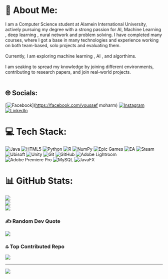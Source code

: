 # 💫 About Me:
I am a Computer Science student at Alamein International University, actively pursuing my degree with a strong passion for AI, Machine Learning , deep learning , nural network and problem solving. I have completed many courses, where I got a base in many technologies and experience working on both team-based, solo projects and evaluating them.<br><br> Currently, I am exploring machine learning , AI , and algorthims.<br><br>I am seaking to spread my knowledge by joining  different environments, contributing to research papers, and join real-world  projects.<br><br>

## 🌐 Socials:
[![Facebook](https://img.shields.io/badge/Facebook-%231877F2.svg?logo=Facebook&logoColor=white)](https://facebook.com/youssef moharm)
[![Instagram](https://img.shields.io/badge/Instagram-%23E4405F.svg?logo=Instagram&logoColor=white)](https://instagram.com/__moharm__) 
[![LinkedIn](https://img.shields.io/badge/LinkedIn-%230077B5.svg?logo=linkedin&logoColor=white)](https://linkedin.com/in/youssefmoharm)
 

# 💻 Tech Stack:
![Java](https://img.shields.io/badge/java-%23ED8B00.svg?style=for-the-badge&logo=openjdk&logoColor=white) ![HTML5](https://img.shields.io/badge/html5-%23E34F26.svg?style=for-the-badge&logo=html5&logoColor=white) ![Python](https://img.shields.io/badge/python-3670A0?style=for-the-badge&logo=python&logoColor=ffdd54) ![R](https://img.shields.io/badge/r-%23276DC3.svg?style=for-the-badge&logo=r&logoColor=white) ![NumPy](https://img.shields.io/badge/numpy-%23013243.svg?style=for-the-badge&logo=numpy&logoColor=white) ![Epic Games](https://img.shields.io/badge/epicgames-%23313131.svg?style=for-the-badge&logo=epicgames&logoColor=white) ![EA](https://img.shields.io/badge/ea-%23000000.svg?style=for-the-badge&logo=ea&logoColor=white) ![Steam](https://img.shields.io/badge/steam-%23000000.svg?style=for-the-badge&logo=steam&logoColor=white) ![Ubisoft](https://img.shields.io/badge/Ubisoft-%23F5F5F5.svg?style=for-the-badge&logo=Ubisoft&logoColor=black) ![Unity](https://img.shields.io/badge/unity-%23000000.svg?style=for-the-badge&logo=unity&logoColor=white) ![Git](https://img.shields.io/badge/git-%23F05033.svg?style=for-the-badge&logo=git&logoColor=white) ![GitHub](https://img.shields.io/badge/github-%23121011.svg?style=for-the-badge&logo=github&logoColor=white) ![Adobe Lightroom](https://img.shields.io/badge/Adobe%20Lightroom-31A8FF.svg?style=for-the-badge&logo=Adobe%20Lightroom&logoColor=white) ![Adobe Premiere Pro](https://img.shields.io/badge/Adobe%20Premiere%20Pro-9999FF.svg?style=for-the-badge&logo=Adobe%20Premiere%20Pro&logoColor=white) ![MySQL](https://img.shields.io/badge/mysql-4479A1.svg?style=for-the-badge&logo=mysql&logoColor=white) ![JavaFX](https://img.shields.io/badge/javafx-%23FF0000.svg?style=for-the-badge&logo=javafx&logoColor=white)
# 📊 GitHub Stats:
![](https://github-readme-stats.vercel.app/api?username=youssefmoharm&theme=dark&hide_border=false&include_all_commits=true&count_private=true)<br/>
![](https://github-readme-streak-stats.herokuapp.com/?user=youssefmoharm&theme=dark&hide_border=false)<br/>
![](https://github-readme-stats.vercel.app/api/top-langs/?username=youssefmoharm&theme=dark&hide_border=false&include_all_commits=true&count_private=true&layout=compact)


### ✍️ Random Dev Quote
![](https://quotes-github-readme.vercel.app/api?type=horizontal&theme=radical)

### 🔝 Top Contributed Repo
![](https://github-contributor-stats.vercel.app/api?username=youssefmoharm&limit=5&theme=dark&combine_all_yearly_contributions=true)

---
[![](https://visitcount.itsvg.in/api?id=youssefmoharm&icon=0&color=0)](https://visitcount.itsvg.in)

<!-- Proudly created with GPRM ( https://gprm.itsvg.in ) -->
